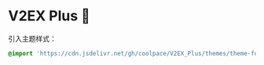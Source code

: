 # V2EX Plus 🚧

引入主题样式：

```css
@import 'https://cdn.jsdelivr.net/gh/coolpace/V2EX_Plus/themes/theme-focus.css';
```
